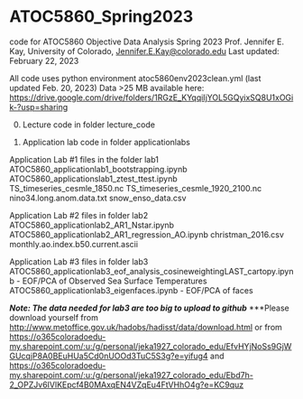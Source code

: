 # ATOC5860_Spring2023
code for ATOC5860 Objective Data Analysis Spring 2023
Prof. Jennifer E. Kay, University of Colorado, Jennifer.E.Kay@colorado.edu
Last updated: February 22, 2023

All code uses python environment atoc5860env2023clean.yml (last updated Feb. 20, 2023)
Data >25 MB available here: https://drive.google.com/drive/folders/1RGzE_KYqqiIjYOL5GQyixSQ8U1xOGik-?usp=sharing

0) Lecture code in folder lecture_code

1) Application lab code in folder applicationlabs

Application Lab #1 files in the folder lab1
ATOC5860_applicationlab1_bootstrapping.ipynb
ATOC5860_applicationslab1_ztest_ttest.ipynb
TS_timeseries_cesmle_1850.nc
TS_timeseries_cesmle_1920_2100.nc
nino34.long.anom.data.txt
snow_enso_data.csv

Application Lab #2 files in folder lab2
ATOC5860_applicationlab2_AR1_Nstar.ipynb
ATOC5860_applicationlab2_AR1_regression_AO.ipynb
christman_2016.csv
monthly.ao.index.b50.current.ascii

Application Lab #3 files in folder lab3
ATOC5860_applicationlab3_eof_analysis_cosineweightingLAST_cartopy.ipynb - EOF/PCA of Observed Sea Surface Temperatures
ATOC5860_applicationlab3_eigenfaces.ipynb - EOF/PCA of faces

***Note: The data needed for lab3 are too big to upload to github***
***Please download yourself from http://www.metoffice.gov.uk/hadobs/hadisst/data/download.html
or from https://o365coloradoedu-my.sharepoint.com/:u:/g/personal/jeka1927_colorado_edu/EfvHYjNoSs9GjWGUcqjP8A0BEuHUa5Cd0nUOOd3TuC5S3g?e=yifug4
and https://o365coloradoedu-my.sharepoint.com/:u:/g/personal/jeka1927_colorado_edu/Ebd7h-2_OPZJv6IVlKEpcf4B0MAxqEN4VZqEu4FtVHhO4g?e=KC9quz


